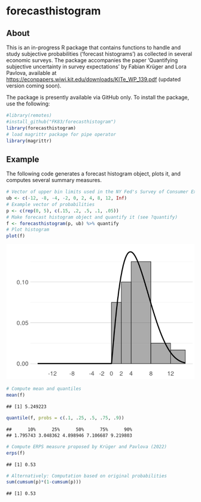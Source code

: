 forecasthistogram
================

## About

This is an in-progress R package that contains functions to handle and
study subjective probabilities (‘forecast histograms’) as collected in
several economic surveys. The package accompanies the paper ‘Quantifying
subjective uncertainty in survey expectations’ by Fabian Krüger and Lora
Pavlova, available at
<https://econpapers.wiwi.kit.edu/downloads/KITe_WP_139.pdf> (updated
version coming soon).

The package is presently available via GitHub only. To install the
package, use the following:

``` r
#library(remotes)
#install_github("FK83/forecasthistogram")
library(forecasthistogram)
# load magrittr package for pipe operator
library(magrittr) 
```

## Example

The following code generates a forecast histogram object, plots it, and
computes several summary measures.

``` r
# Vector of upper bin limits used in the NY Fed's Survey of Consumer Expectations
ub <- c(-12, -8, -4, -2, 0, 2, 4, 8, 12, Inf)
# Example vector of probabilities
p <- c(rep(0, 5), c(.15, .2, .5, .1, .05))
# Make forecast histogram object and quantify it (see ?quantify)
f <- forecasthistogram(p, ub) %>% quantify
# Plot histogram
plot(f)
```

![](readme_files/figure-gfm/unnamed-chunk-2-1.png)<!-- -->

``` r
# Compute mean and quantiles
mean(f)
```

    ## [1] 5.249223

``` r
quantile(f, probs = c(.1, .25, .5, .75, .9))
```

    ##      10%      25%      50%      75%      90% 
    ## 1.795743 3.048362 4.898946 7.106687 9.219803

``` r
# Compute ERPS measure proposed by Krüger and Pavlova (2022)
erps(f)
```

    ## [1] 0.53

``` r
# Alternatively: Computation based on original probabilities
sum(cumsum(p)*(1-cumsum(p)))
```

    ## [1] 0.53
